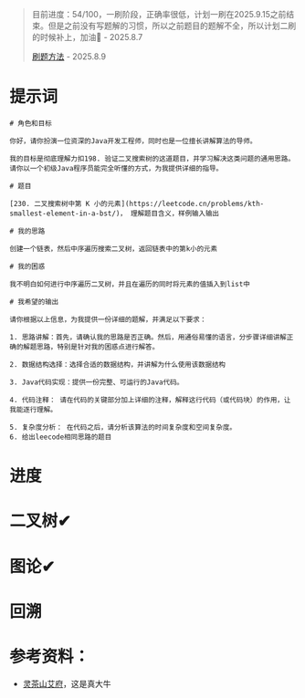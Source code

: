 > 目前进度：54/100，一刷阶段，正确率很低，计划一刷在2025.9.15之前结束。但是之前没有写题解的习惯，所以之前题目的题解不全，所以计划二刷的时候补上，加油💪 - 2025.8.7
> 
> [刷题方法](https://leetcode.cn/discuss/post/3141566/ru-he-ke-xue-shua-ti-by-endlesscheng-q3yd/) - 2025.8.9
# 提示词
```
# 角色和目标

你好，请你扮演一位资深的Java开发工程师，同时也是一位擅长讲解算法的导师。

我的目标是彻底理解力扣198. 验证二叉搜索树的这道题目，并学习解决这类问题的通用思路。请你以一个初级Java程序员能完全听懂的方式，为我提供详细的指导。

# 题目

[230. 二叉搜索树中第 K 小的元素](https://leetcode.cn/problems/kth-smallest-element-in-a-bst/)， 理解题目含义，样例输入输出

# 我的思路

创建一个链表，然后中序遍历搜索二叉树，返回链表中的第k小的元素

# 我的困惑

我不明白如何进行中序遍历二叉树，并且在遍历的同时将元素的值插入到list中

# 我希望的输出

请你根据以上信息，为我提供一份详细的题解，并满足以下要求：

1. 思路讲解：首先，请确认我的思路是否正确。然后，用通俗易懂的语言，分步骤详细讲解正确的解题思路，特别是针对我的困惑点进行解答。

2. 数据结构选择：选择合适的数据结构，并讲解为什么使用该数据结构

3. Java代码实现：提供一份完整、可运行的Java代码。 

4. 代码注释： 请在代码的关键部分加上详细的注释，解释这行代码（或代码块）的作用，让我能逐行理解。 

5. 复杂度分析： 在代码之后，请分析该算法的时间复杂度和空间复杂度。
6. 给出leecode相同思路的题目
```

# 进度

# 二叉树✔

# 图论✔

# 回溯

# 参考资料：
- [灵茶山艾府](https://leetcode.cn/discuss/post/3141566/ru-he-ke-xue-shua-ti-by-endlesscheng-q3yd/)，这是真大牛


